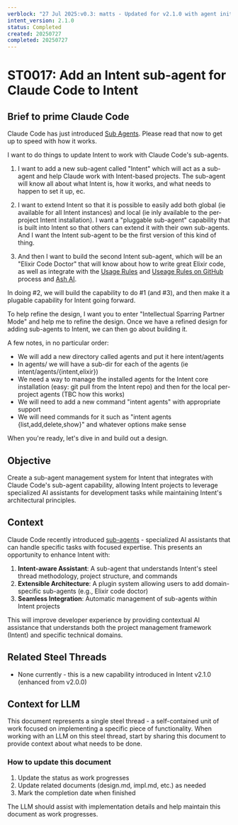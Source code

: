 ```yaml
---
verblock: "27 Jul 2025:v0.3: matts - Updated for v2.1.0 with agent init"
intent_version: 2.1.0
status: Completed
created: 20250727
completed: 20250727
---
```

# ST0017: Add an Intent sub-agent for Claude Code to Intent

## Brief to prime Claude Code

Claude Code has just introduced [Sub Agents](https://docs.anthropic.com/en/docs/claude-code/sub-agents). Please read that now to get up to speed with how it works.

I want to do things to update Intent to work with Claude Code's sub-agents.

1. I want to add a new sub-agent called "Intent" which will act as a sub-agent and help Claude work with Intent-based projects. The sub-agent will know all about what Intent is, how it works, and what needs to happen to set it up, ec.

2. I want to extend Intent so that it is possible to easily add both global (ie available for all Intent instances) and local (ie inly available to the per-project Intent installation). I want a "pluggable sub-agent" capability that is built into Intent so that others can extend it with their own sub-agents. And I want the Intent sub-agent to be the first version of this kind of thing.

3. And then I want to build the second Intent sub-agent, which will be an "Elixir Code Doctor" that will know about how to write great Elixir code, as well as integrate with the [Usage Rules](https://www.zachdaniel.dev/p/usage-rules-leveling-the-playing) and [Useage Rules on GitHub](https://hexdocs.pm/usage_rules/readme.html) process and [Ash AI](https://github.com/ash-project/ash_ai/blob/main/usage-rules.md).

In doing #2, we will build the capability to do #1 (and #3), and then make it a plugable capability for Intent going forward.

To help refine the design, I want you to enter "Intellectual Sparring Partner Mode" and help me to refine the design. Once we have a refined design for adding sub-agents to Intent, we can then go about building it.

A few notes, in no particular order:

- We will add a new directory called agents and put it here intent/agents
- In agents/ we will have a sub-dir for each of the agents (ie intent/agents/{intent,elixir})
- We need a way to manage the installed agents for the Intent core installation (easy: git pull from the Intent repo) and then for the local per-project agents (TBC how this works)
- We will need to add a new command "intent agents" with appropriate support
- We will need commands for it such as "intent agents {list,add,delete,show}" and whatever options make sense

When you're ready, let's dive in and build out a design.

## Objective

Create a sub-agent management system for Intent that integrates with Claude Code's sub-agent capability, allowing Intent projects to leverage specialized AI assistants for development tasks while maintaining Intent's architectural principles.

## Context

Claude Code recently introduced [sub-agents](https://docs.anthropic.com/en/docs/claude-code/sub-agents) - specialized AI assistants that can handle specific tasks with focused expertise. This presents an opportunity to enhance Intent with:

1. **Intent-aware Assistant**: A sub-agent that understands Intent's steel thread methodology, project structure, and commands
2. **Extensible Architecture**: A plugin system allowing users to add domain-specific sub-agents (e.g., Elixir code doctor)
3. **Seamless Integration**: Automatic management of sub-agents within Intent projects

This will improve developer experience by providing contextual AI assistance that understands both the project management framework (Intent) and specific technical domains.

## Related Steel Threads

- None currently - this is a new capability introduced in Intent v2.1.0 (enhanced from v2.0.0)

## Context for LLM

This document represents a single steel thread - a self-contained unit of work focused on implementing a specific piece of functionality. When working with an LLM on this steel thread, start by sharing this document to provide context about what needs to be done.

### How to update this document

1. Update the status as work progresses
2. Update related documents (design.md, impl.md, etc.) as needed
3. Mark the completion date when finished

The LLM should assist with implementation details and help maintain this document as work progresses.
